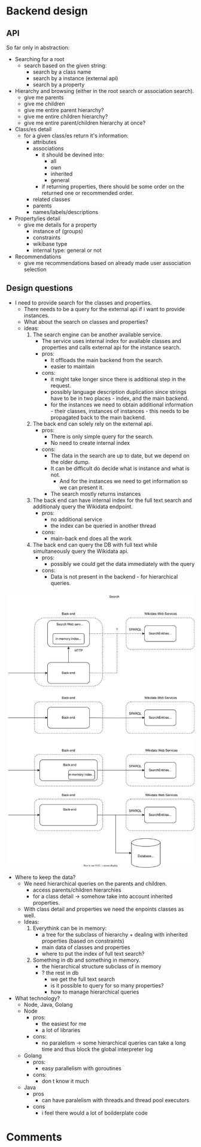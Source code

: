 # Backend design

## API

So far only in abstraction:

- Searching for a root
  - search based on the given string:
    - search by a class name
    - search by a instance (external api)
    - search by a property
- Hierarchy and browsing (either in the root search or association search).
  - give me parents
  - give me children
  - give me entire parent hierarchy?
  - give me entire children hierarchy?
  - give me entire parent/children hierarchy at once?
- Class/es detail
    - for a given class/es return it's information:
      - attributes
      - associations
        - it should be devined into:
          - all
          - own
          - inherited
          - general
        - if returning properties, there should be some order on the returned one or recommended order.
      - related classes
      - parents
      - names/labels/descriptions
- Property/ies detail
  -  give me details for a property
     -  instance of (groups)
     -  constraints
     -  wikibase type
     -  internal type: general or not 
- Recommendations
  - give me recommendations based on already made user association selection

## Design questions

- I need to provide search for the classes and properties.
    - There needs to be a query for the external api if i want to provide instances.
    - What about the search on classes and properties?
    - ideas:
        1. The search engine can be another available service.
            - The service uses internal index for available classes and properties and calls external api for the instance search.
            - pros:
              - It offloads the main backend from the search.
              - easier to maintain
            - cons:
              - it might take longer since there is additional step in the request.
              - possibly language description duplication since strings have to be in two places - index, and the main backend.
              - for the instances we need to obtain additional information - their classes, instances of instances - this needs to be propagated back to the main backend.
        2. The back end can solely rely on the external api.
           - pros:
             - There is only simple query for the search.
             - No need to create internal index
           - cons:
             - The data in the search are up to date, but we depend on the older dump.
             - It can be difficult do decide what is instance and what is not.
               - And for the instances we need to get information so we can present it.
             - The search mostly returns instances 
        3. The back end can have internal index for the full text search and additionaly query the Wikidata endpoint.
           - pros:
             - no additional service
             - the index can be queried in another thread
           - cons:
             - main-back end does all the work
        4. The back end can query the DB with full text while simultaneously query the Wikidata api.
           - pros:
             - possibly we could get the data immediately with the query
           - cons:
             - Data is not present in the backend - for hierarchical queries.


![server-design](server-svg.drawio.svg)


- Where to keep the data?
  - We need hierarchical queries on the parents and children.
    - access parents/children hierarchies
    - for a class detail -> somehow take into account inherited properties.
  - With class detail and properties we need the enpoints classes as well.
  - Ideas:
    1. Everythink can be in memory:   
        - a tree for the subclass of hierarchy + dealing with inherited properties (based on constraints)
        - main data of classes and properties
        - where to put the index of full text search?
    2. Something in db and something in memory.
       - the hierarchical structure subclass of in memory
       - ? the rest in db
         - we get the full text search
         - is it possible to query for so many properties?
         - how to manage hierarchical queries
- What technology?
  - Node, Java, Golang
  - Node
    - pros:
      - the easiest for me
      - a lot of libraries
    - cons:
      - no paralelism -> some hierarchical queries can take a long time and thus block the global interpreter log
  - Golang
    - pros:
      - easy parallelism with goroutines
    - cons:
      - don t know it much
  - Java 
    - pros
      - can have paralelism with threads and thread pool executors
    - cons
      - i feel there would a lot of boilderplate code

# Comments

